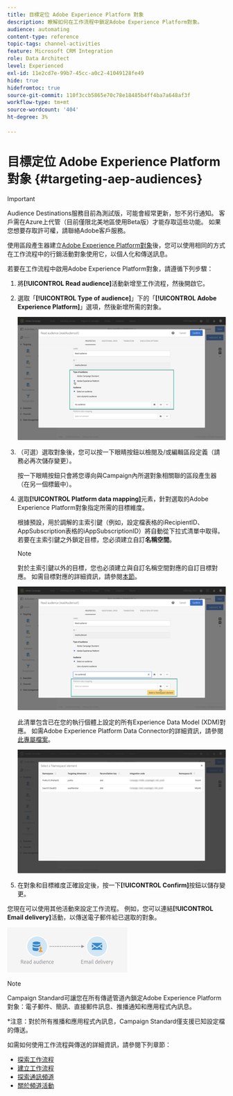 ```yaml
---
title: 目標定位 Adobe Experience Platform 對象
description: 瞭解如何在工作流程中鎖定Adobe Experience Platform對象。
audience: automating
content-type: reference
topic-tags: channel-activities
feature: Microsoft CRM Integration
role: Data Architect
level: Experienced
exl-id: 11e2cd7e-99b7-45cc-a0c2-41049128fe49
hide: true
hidefromtoc: true
source-git-commit: 110f3ccb5865e70c78e18485b4ff4ba7a648af3f
workflow-type: tm+mt
source-wordcount: '404'
ht-degree: 3%

---
```


# 目標定位 Adobe Experience Platform 對象 {#targeting-aep-audiences}

>[!IMPORTANT]
>
>Audience Destinations服務目前為測試版，可能會經常更新，恕不另行通知。 客戶需在Azure上代管（目前僅限北美地區使用Beta版）才能存取這些功能。 如果您想要存取許可權，請聯絡Adobe客戶服務。

使用區段產生器建立[Adobe Experience Platform對象](../../integrating/using/aep-about-audience-destinations-service.md)後，您可以使用相同的方式在工作流程中的行銷活動對象使用它，以個人化和傳送訊息。

若要在工作流程中啟用Adobe Experience Platform對象，請遵循下列步驟：

1. 將&#x200B;**[!UICONTROL Read audience]**&#x200B;活動新增至工作流程，然後開啟它。

1. 選取「**[!UICONTROL Type of audience]**」下的「**[!UICONTROL Adobe Experience Platform]**」選項，然後新增所需的對象。

   ![](assets/aep_wkf_readaudience.png)

1. （可選）選取對象後，您可以按一下眼睛按鈕以檢閱及/或編輯區段定義（請務必再次儲存變更）。

   按一下眼睛按鈕只會將您導向與Campaign內所選對象相關聯的區段產生器（在另一個標籤中）。

1. 選取&#x200B;**[!UICONTROL Platform data mapping]**&#x200B;元素，針對選取的Adobe Experience Platform對象指定所需的目標維度。

   根據預設，用於調解的主索引鍵（例如，設定檔表格的iRecipientID、AppSubscription表格的iAppSubscriptionID）將自動從下拉式清單中取得。 若要在主索引鍵之外鎖定目標，您必須建立自訂&#x200B;**名稱空間**。

   >[!NOTE]
   >
   >對於主索引鍵以外的目標，您也必須建立與自訂名稱空間對應的自訂目標對應。 如需目標對應的詳細資訊，請參閱[本節](../../administration/using/target-mappings-in-campaign.md)。

   ![](assets/aep_wkf_readaudience_namespace.png)

   此清單包含已在您的執行個體上設定的所有Experience Data Model (XDM)對應。 如需Adobe Experience Platform Data Connector的詳細資訊，請參閱[此專屬檔案](../../integrating/using/aep-about-data-connector.md)。

   ![](assets/aep_wkf_readaudience_namespace2.png)

1. 在對象和目標維度正確設定後，按一下&#x200B;**[!UICONTROL Confirm]**&#x200B;按鈕以儲存變更。

您現在可以使用其他活動來設定工作流程。 例如，您可以連結&#x200B;**[!UICONTROL Email delivery]**&#x200B;活動，以傳送電子郵件給已選取的對象。

![](assets/aep_wkf_email.png)

>[!NOTE]
>
>Campaign Standard可讓您在所有傳遞管道內鎖定Adobe Experience Platform對象：電子郵件、簡訊、直接郵件訊息、推播通知和應用程式內訊息。
>
>*注意：對於所有推播和應用程式內訊息，Campaign Standard僅支援已知設定檔的傳送。

如需如何使用工作流程與傳送的詳細資訊，請參閱下列章節：

* [探索工作流程](../../automating/using/get-started-workflows.md)
* [建立工作流程](../../automating/using/building-a-workflow.md)
* [探索通訊頻道](../../channels/using/get-started-communication-channels.md)
* [關於頻道活動](../../automating/using/about-channel-activities.md)
